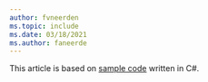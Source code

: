 ```yaml
---
author: fvneerden
ms.topic: include
ms.date: 03/18/2021
ms.author: faneerde
---
```


This article is based on [sample code](https://github.com/Azure-Samples/live-video-analytics-iot-edge-csharp) written in C#.

<!-- TODO 
Link needs to be updated to new AVA C# sample location
-->
